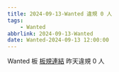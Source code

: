 ```yaml
---
title: 2024-09-13-Wanted 違規 0 人
tags:
    - Wanted
abbrlink: 2024-09-13-Wanted
date: Wanted-2024-09-13 12:00:00
---
```

Wanted 板 [板規連結](https://www.ptt.cc/bbs/Wanted/M.1608829773.A.D3B.html)
昨天違規 0 人
